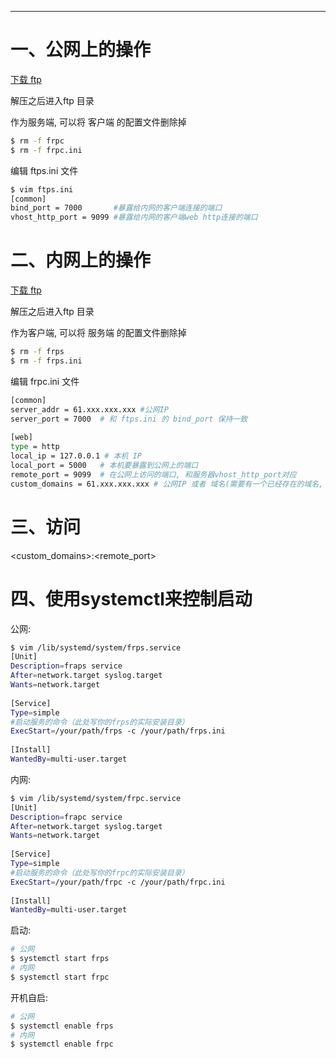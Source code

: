




---
# 一、公网上的操作
[下载 ftp](https://github.com/fatedier/frp/releases)

解压之后进入ftp 目录

作为服务端, 可以将 客户端 的配置文件删除掉
```bash
$ rm -f frpc
$ rm -f frpc.ini
```

编辑 ftps.ini 文件
```bash
$ vim ftps.ini
[common]
bind_port = 7000       #暴露给内网的客户端连接的端口
vhost_http_port = 9099 #暴露给内网的客户端web http连接的端口
```

# 二、内网上的操作
[下载 ftp](https://github.com/fatedier/frp/releases)

解压之后进入ftp 目录

作为客户端, 可以将 服务端 的配置文件删除掉
```bash
$ rm -f frps
$ rm -f frps.ini
```

编辑 frpc.ini 文件
```bash
[common]
server_addr = 61.xxx.xxx.xxx #公网IP
server_port = 7000  # 和 ftps.ini 的 bind_port 保持一致
 
[web]
type = http
local_ip = 127.0.0.1 # 本机 IP
local_port = 5000   # 本机要暴露到公网上的端口
remote_port = 9099  # 在公网上访问的端口, 和服务器vhost_http_port对应
custom_domains = 61.xxx.xxx.xxx # 公网IP 或者 域名(需要有一个已经存在的域名, 否则用 IP)
```

# 三、访问
<custom_domains>:<remote_port> 

# 四、使用systemctl来控制启动
公网:
```bash
$ vim /lib/systemd/system/frps.service
[Unit]
Description=fraps service
After=network.target syslog.target
Wants=network.target
 
[Service]
Type=simple
#启动服务的命令（此处写你的frps的实际安装目录）
ExecStart=/your/path/frps -c /your/path/frps.ini
 
[Install]
WantedBy=multi-user.target
```
内网:
```bash
$ vim /lib/systemd/system/frpc.service
[Unit]
Description=frapc service
After=network.target syslog.target
Wants=network.target
 
[Service]
Type=simple
#启动服务的命令（此处写你的frpc的实际安装目录）
ExecStart=/your/path/frpc -c /your/path/frpc.ini
 
[Install]
WantedBy=multi-user.target
```

启动:
```bash
# 公网
$ systemctl start frps
# 内网
$ systemctl start frpc
```

开机自启:
```bash
# 公网
$ systemctl enable frps
# 内网
$ systemctl enable frpc
```